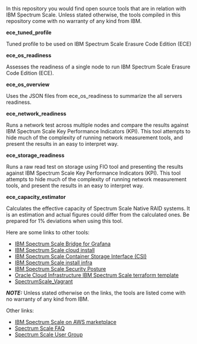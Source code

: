 In this repository you would find open source tools that are in relation with IBM Spectrum Scale. Unless stated otherwise, the tools compiled in this repository come with no warranty of any kind from IBM.

**ece_tuned_profile**

  Tuned profile to be used on IBM Spectrum Scale Erasure Code Edition (ECE)
  
**ece_os_readiness**

  Assesses the readiness of a single node to run IBM Spectrum Scale Erasure Code Edition (ECE).
  
**ece_os_overview**

  Uses the JSON files from ece_os_readiness to summarize the all servers readiness.
  
**ece_network_readiness**

  Runs a network test across multiple nodes and compare the results against IBM Spectrum Scale Key Performance Indicators (KPI). This tool attempts to hide much of the complexity of running network measurement tools, and present the results in an easy to interpret way.
  
**ece_storage_readiness**

  Runs a raw read test on storage using FIO tool and presenting the results against IBM Spectrum Scale Key Performance Indicators (KPI). This tool attempts to hide much of the complexity of running network measurement tools, and present the results in an easy to interpret way.
  
**ece_capacity_estimator**

  Calculates the effective capacity of Spectrum Scale Native RAID systems. It is an estimation and actual figures could differ from the calculated ones. Be prepared for 1% deviations when using this tool.


Here are some links to other tools:
 - [IBM Spectrum Scale Bridge for Grafana](https://github.com/IBM/ibm-spectrum-scale-bridge-for-grafana)
 - [IBM Spectrum Scale cloud install](https://github.com/IBM/ibm-spectrum-scale-cloud-install)
 - [IBM Spectrum Scale Container Storage Interface (CSI)](https://github.com/IBM/ibm-spectrum-scale-csi)
 - [IBM Spectrum Scale install infra](https://github.com/IBM/ibm-spectrum-scale-install-infra)
 - [IBM Spectrum Scale Security Posture](https://github.com/IBM/IBM-Spectrum-Scale-Security-Posture)
 - [Oracle Cloud Infrastructure IBM Spectrum Scale terraform template](https://github.com/oracle-quickstart/oci-ibm-spectrum-scale)
 - [SpectrumScale_Vagrant](https://github.com/IBM/SpectrumScaleVagrant)


***NOTE:*** Unless stated otherwise on the links, the tools are listed come with no warranty of any kind from IBM.

Other links:
 - [IBM Spectrum Scale on AWS marketplace](https://aws.amazon.com/marketplace/pp/IBM-IBM-Spectrum-Scale/B07DRLMG2W)
 - [Spectrum Scale FAQ](https://www.ibm.com/support/knowledgecenter/en/STXKQY/gpfsclustersfaq.html)
 - [Spectrum Scale User Group](https://www.spectrumscaleug.org/)
